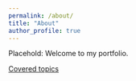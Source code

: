 ```yaml
---
permalink: /about/
title: "About"
author_profile: true
---
```


Placehold: Welcome to my portfolio. 

[Covered topics](https://kalon30.github.io/Portfolio/tags/)


